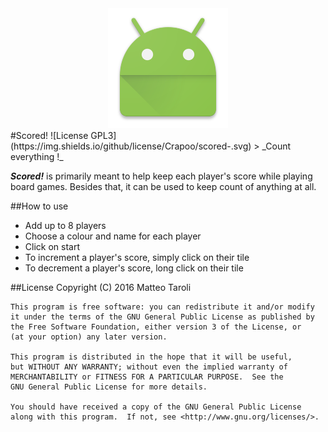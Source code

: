 <div align="center">
	<img src="app/src/main/res/mipmap-xxxhdpi/ic_launcher.png"/>
</div>
#Scored! ![License GPL3](https://img.shields.io/github/license/Crapoo/scored-.svg)
> _Count everything !_

***Scored!*** is primarily meant to help keep each player's score while playing board games. Besides that, it can be used to keep count of anything at all.

##How to use

- Add up to 8 players
- Choose a colour and name for each player
- Click on start
- To increment a player's score, simply click on their tile
- To decrement a player's score, long click on their tile

##License
    Copyright (C) 2016  Matteo Taroli
    
    This program is free software: you can redistribute it and/or modify
    it under the terms of the GNU General Public License as published by
    the Free Software Foundation, either version 3 of the License, or
    (at your option) any later version.
    
    This program is distributed in the hope that it will be useful,
    but WITHOUT ANY WARRANTY; without even the implied warranty of
    MERCHANTABILITY or FITNESS FOR A PARTICULAR PURPOSE.  See the
    GNU General Public License for more details.
    
    You should have received a copy of the GNU General Public License
    along with this program.  If not, see <http://www.gnu.org/licenses/>.
